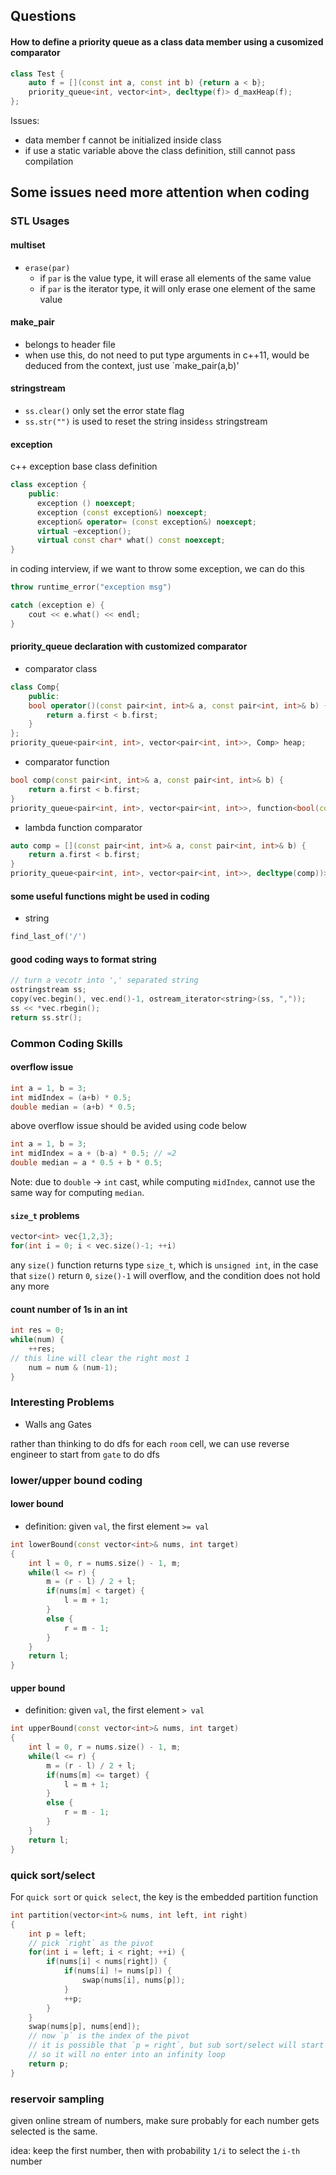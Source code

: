 ## Questions

#### How to define a priority queue as a class data member using a cusomized comparator
```cpp
class Test {
    auto f = [](const int a, const int b) {return a < b};
    priority_queue<int, vector<int>, decltype(f)> d_maxHeap(f);
};

```
Issues:
- data member f cannot be initialized inside class
- if use a static variable above the class definition, still cannot pass compilation



## Some issues need more attention when coding

### STL Usages
#### multiset
- `erase(par)`
    - if `par` is the value type, it will erase all elements of the same value
    - if `par` is the iterator type, it will only erase one element of the same value
#### make_pair
- belongs to <utility> header file
- when use this, do not need to put type arguments in c++11, would be deduced from the context, just use `make_pair(a,b)'

#### stringstream
- `ss.clear()` only set the error state flag
- `ss.str("")` is used to reset the string inside`ss` stringstream

#### exception
c++ exception base class definition
```cpp
class exception {
    public:
      exception () noexcept;
      exception (const exception&) noexcept;
      exception& operator= (const exception&) noexcept;
      virtual ~exception();
      virtual const char* what() const noexcept;
}
```
in coding interview, if we want to throw some exception, we can do this
```cpp
throw runtime_error("exception msg")

catch (exception e) {
    cout << e.what() << endl;
}
```

#### priority_queue declaration with customized comparator
- comparator class
```cpp
class Comp{
    public:
    bool operator()(const pair<int, int>& a, const pair<int, int>& b) {
        return a.first < b.first;
    }
};
priority_queue<pair<int, int>, vector<pair<int, int>>, Comp> heap;
```
- comparator function
```cpp
bool comp(const pair<int, int>& a, const pair<int, int>& b) {
    return a.first < b.first;
}
priority_queue<pair<int, int>, vector<pair<int, int>>, function<bool(const pair<int, int>&, const pair<int, int>&)> heap(comp);

```
- lambda function comparator
```cpp
auto comp = [](const pair<int, int>& a, const pair<int, int>& b) {
    return a.first < b.first;
}
priority_queue<pair<int, int>, vector<pair<int, int>>, decltype(comp))> heap(comp);
```

#### some useful functions might be used in coding
- string
```cpp
find_last_of('/')
```

#### good coding ways to format string
```cpp
// turn a vecotr into ',' separated string
ostringstream ss;
copy(vec.begin(), vec.end()-1, ostream_iterator<string>(ss, ","));
ss << *vec.rbegin();
return ss.str();
```

### Common Coding Skills
#### overflow issue
```cpp
int a = 1, b = 3;
int midIndex = (a+b) * 0.5;
double median = (a+b) * 0.5;
```
above overflow issue should be avided using code below
```cpp
int a = 1, b = 3;
int midIndex = a + (b-a) * 0.5; // =2
double median = a * 0.5 + b * 0.5;
```
Note: due to `double` -> `int` cast, while computing `midIndex`, cannot use the same way for computing `median`.


#### `size_t` problems
```cpp
vector<int> vec{1,2,3};
for(int i = 0; i < vec.size()-1; ++i)
```
any `size()` function returns type `size_t`, which is `unsigned int`, in the case that `size()` return `0`, `size()-1` will overflow, and the 
condition does not hold any more

#### count number of 1s in an int
```cpp
int res = 0;
while(num) {
    ++res;
// this line will clear the right most 1
    num = num & (num-1);
}
```

### Interesting Problems
- Walls ang Gates

rather than thinking to do dfs for each `room` cell, we can use reverse engineer to start from `gate` to do dfs


### lower/upper bound coding
#### lower bound
- definition: given `val`, the first element `>= val`

```cpp
int lowerBound(const vector<int>& nums, int target)
{
    int l = 0, r = nums.size() - 1, m;
    while(l <= r) {
        m = (r - l) / 2 + l;
        if(nums[m] < target) {
            l = m + 1;
        }
        else {
            r = m - 1;
        }
    }
    return l;
}
```

#### upper bound
- definition: given `val`, the first element `> val`

```cpp
int upperBound(const vector<int>& nums, int target)
{
    int l = 0, r = nums.size() - 1, m;
    while(l <= r) {
        m = (r - l) / 2 + l;
        if(nums[m] <= target) {
            l = m + 1;
        }
        else {
            r = m - 1;
        }
    }
    return l;
}
```

### quick sort/select
For `quick sort` or `quick select`, the key is the embedded partition function

```cpp
int partition(vector<int>& nums, int left, int right)
{
    int p = left;
    // pick `right` as the pivot
    for(int i = left; i < right; ++i) {
        if(nums[i] < nums[right]) {
            if(nums[i] != nums[p]) {
                swap(nums[i], nums[p]);
            }
            ++p;
        }
    }
    swap(nums[p], nums[end]);
    // now `p` is the index of the pivot
    // it is possible that `p = right`, but sub sort/select will start within [left, p-1] or [p+1, right]
    // so it will no enter into an infinity loop
    return p;
}
```

### reservoir sampling
given online stream of numbers, make sure probably for each number gets selected is the same.

idea: keep the first number, then with probability `1/i` to select the `i-th` number
